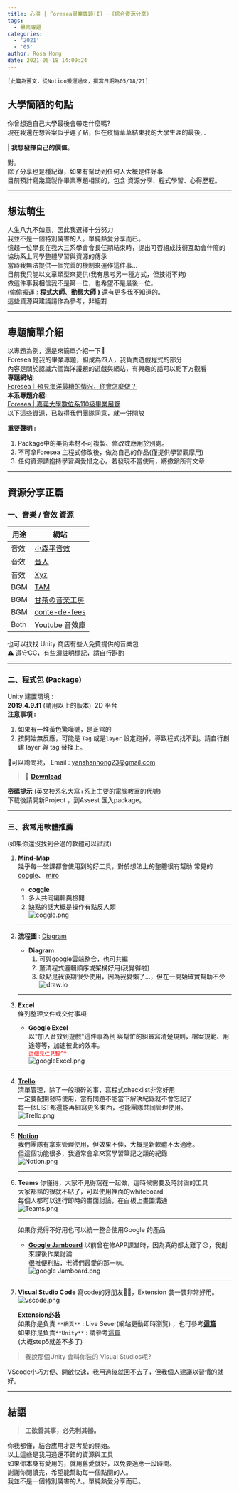```yaml
---
title: 心得 | Foresea畢業專題(I) ─《綜合資源分享》
tags:
  - 畢業專題
categories:
  - '2021'
  - '05'
author: Rosa Hong
date: 2021-05-18 14:09:24
---
```

`[此篇為舊文，從Notion搬運過來，撰寫日期為05/18/21]`  

## 大學簡陋的句點 ##
你曾想過自己大學最後會帶走什麼嗎?  
現在我還在想答案似乎遲了點，但在疫情草草結束我的大學生涯的最後...  

<!-- more -->  
| **我想發揮自己的價值**。  

對。  
除了分享也是種紀錄，如果有幫助到任何人大概是件好事  
目前預計寫幾篇製作畢業專題相關的，包含 資源分享、程式學習、心得歷程。  

---

## 想法萌生 ## 

人生八九不如意，因此我選擇十分努力  
我並不是一個特別厲害的人。單純熱愛分享而已。  
憶起一位學長在我大三系學會會長任期結束時，提出可否組成技術互助會什麼的  
協助系上同學整體學習與資源的傳承  
當時我無法提供一個完善的機制來運作這件事…  
目前我只能以文章類型來提供(我有思考另一種方式，但技術不夠)  
做這件事我相信我不是第一位，也希望不是最後一位。  
(偷偷搬運 :  **[程式大師](https://www.youtube.com/channel/UCbZ34gnooSIHXAZUW1_wvgQ)**、**[動態大師](https://www.notion.so/fd0b3d043fcb4bbc86d542424e4b6040)**  **)** 還有更多我不知道的。  
這些資源與建議請作為參考，非絕對

---

## 專題簡單介紹 ##  

以專題為例，還是來簡單介紹一下🥳  
Foresea 是我的畢業專題，組成為四人，我負責遊戲程式的部分  
內容是關於認識六個海洋議題的遊戲與網站，有興趣的話可以點下方觀看  
**專題網站:**  
[Foresea｜預見海洋最糟的情況，你會怎麼做？](https://byforesea.github.io/foresea/)  
**本系專題介紹:**  
[Foresea | 嘉義大學數位系110級畢業展覽](https://dedm66019206.github.io/dedm110expo/about/Foresea.html)  
以下這些資源，已取得我們團隊同意，就一併開放  

**重要聲明 :**
1. Package中的美術素材不可複製、修改或應用於別處。
2. 不可拿Foresea 主程式修改後，做為自己的作品(僅提供學習觀摩用)
3. 任何資源請抱持學習與愛惜之心。若發現不當使用，將撤銷所有文章  
   
---
## 資源分享正篇 ## 

### 一、音樂 / 音效 資源 ###
| 用途 | 網站                                                        |
| ---- | ----------------------------------------------------------- |
| 音效 | [小森平音效](https://taira-komori.jpn.org/freesoundtw.html) |
| 音效 | [音人](https://on-jin.com/kiyaku.php)                       |
| 音效 | [Xyz](https://gamesounds.xyz/)                              |
| BGM  | [TAM](https://www.tam-music.com/se000_category/natural)     |
| BGM  | [甘茶の音楽工房](http://amachamusic.chagasi.com/index.html) |
| BGM  | [conte-de-fees](http://conte-de-fees.com/)                  |
| Both | Youtube 音效庫                                              |

也可以找找 Unity 商店有些人免費提供的音樂包  
⚠ 遵守CC，有些須註明標記，請自行斟酌  

---  

### 二、程式包 (Package) ###  

Unity 建置環境 :  
**2019.4.9.f1** (請用以上的版本)  2D 平台  
**注意事項 :**  
1. 如果有一堆黃色驚嘆號，是正常的
2. 按開始無反應，可能是 `Tag` 或是`layer` 設定跑掉，導致程式找不到。請自行創建 layer 與 tag 替換上。  
 
🤙可以詢問我， Email :  yanshanhong23@gmail.com  

> 📄 **[Download](https://1drv.ms/u/s!AtRw0OR0iI_KjYJrOgYRJWs_90BckQ)**  

**密碼提示** (英文校系名大寫+系上主要的電腦教室的代號)  
下載後請開新Project ，到Assest 匯入package。

---
### 三、我常用軟體推薦  ###
(如果你還沒找到合適的軟體可以試試)    
1. **Mind-Map**  
    幾乎每一堂課都會使用到的好工具，對於想法上的整體很有幫助
    常見的 [coggle](https://coggle.it/)、 [miro](https://miro.com/mind-map/)  
   * **coggle**
    1. 多人共同編輯與檢閱
    2. 缺點的話大概是操作有點反人類  
    ![coggle.png](https://chi01pap001files.storage.live.com/y4mmjL6nXvoTD5vue0HhyP6fa4l_DJEeQ7bsG0goiqQ55KBHTn55tbB_9KK3sirJnSeTFwD3zqKzt_oGtD4owZZ5LfL0NEb28QeJeJwR8UR1LKu_WFL4l4TyXG3J9ThrHj2xiwu_1cDLp1nqvPozMXGybnVOofMfR4nfaUxUyGbjEHBjN61nsIt3D8_VK_3TZuz?width=2728&height=1519&cropmode=none "RUNOOB")    

    ---

2. **流程圖** : <u>[Diagram](https://www.diagrams.net/)</u>  
    * **Diagram**  
        1. 可與google雲端整合，也可共編
        2. 釐清程式邏輯順序或架構好用(我覺得啦)
        3. 缺點是我後期很少使用，因為我變懶了...，但在一開始確實幫助不少  
        ![draw.io](https://chi01pap001files.storage.live.com/y4mYgX9RMMGIobacfZ38FjqtbUkMn9FsRTycTrfWIpisvTwtivy2XZggSR3EjE9ujoc_RHDIRN_cg3z-63Md0F4xsgpWjLtdwxCs7yr3q1TI6o16I9bV2VSKw5rF-p0OwkNuZ0ueesuG8WclWX0AzWnzM3iqv8USR-gqdjPPou-WYuMJOvjdn7ep0ISlzDhWAEJ?width=2705&height=1517&cropmode=none)  
    ---

3. **Excel**  
    條列整理文件或交付事項  
    * **Google Excel**  
        以"加入音效到遊戲"這件事為例
        與幫忙的組員寫清楚規則，檔案規範、用途等等，加速彼此的效率。  
        <font color=#FF0000> `這個見仁見智^^ `</font>  
        ![googleExcel.png](https://chi01pap001files.storage.live.com/y4m-zTcPiKrGUr0_8QqtNeDnkW407YWkCp-iOrL9nwJcFBr2LhD1xfgYNSdhXM9n-SdcXuhpIqVWUQpjChuXTfwa-j2gY1P39AkeAtTO6uls83zOFIxgY6hvPg2QLnFJ7sstNtPJYAsygOp5oKLMMLSxMX9QN7BorimhbOT_wF80MMwwVuGo9JqIqug0V585h8m?width=2711&height=1507&cropmode=none)  

---

4. [**Trello**](https://trello.com/zh-Hant)   
   清單管理，除了一般瑣碎的事，寫程式checklist非常好用  
   一定要配開發時使用，當有問題不能當下解決紀錄就不會忘記了   
   每一個LIST都還能再細寫更多東西，也能團隊共同管理使用。  
   ![Trello.png](https://chi01pap001files.storage.live.com/y4mnqXqhpGYU0GU7j_M-eNzyAz7SLC6gSLfvcU4Np2J8Ca_bJ3Gf8ChjSXOwviwoJaJsgSGsJZM7y0CSCsYDunoUVWfGWwFdt7x61T45BYcF2fvXBwhHpI3KZNip13ae5xHZlVYKDGA2qm71gNcDy-6uzKg53g42_prkJTHdOvDeZjaPJ5oo50iqSt6E239NEZm?width=2732&height=1751&cropmode=none)  

    ---  
5. [**Notion**](https://www.notion.so/product?fredir=1)  
   我們團隊有拿來管理使用，但效果不佳，大概是新軟體不太適應。    
   但這個功能很多，我通常會拿來寫學習筆記之類的紀錄    
   ![Notion.png](https://chi01pap001files.storage.live.com/y4mQsK7Du13b6XsXKXFwW-8NI-gXSCyzmrmtzkxBu791sAWQs5domiCmdDBw2-Sw5TCMqirK85llxH9o2AjMKAV4qgPc1Qo2EbnbyTtqUwus4y0vvBXTRolGYuKXUtM8i9V3o9_XAUMSTWVCJBYI0ZDfP1YSmWAk6MIwNM1kIQXSL0wsWGiGI45zux-1q3JhLfC?width=2720&height=1738&cropmode=none)  
 
    ---
6. **Teams** 
    你懂得，大家不見得窩在一起做，這時候需要及時討論的工具  
    大家都熟的很就不貼了，可以使用裡面的whiteboard  
    每個人都可以進行即時的畫面討論，在白板上畫圖溝通  
    ![Teams.png](https://chi01pap001files.storage.live.com/y4mTNZnfCLxG2SeK8w3pqa3Ks0J5BfNAr7c-0V7eb09ujKkShZi9UZ1JipLBlSxuWfJaf7HYW9LEqV4PXyXh1NN_9YzsfWF-wnWQ0-iBY0rnON-z2kw54UQ5GQcXf37p5VpuQoVeMpyplY_UkuQpXLYgDuof_LEObmcNXi3kIBnxM-PkQus94PjrkivLfOYkcFE?width=2413&height=1526&cropmode=none)  

    ---

    如果你覺得不好用也可以統一整合使用Google 的產品  
    - **[Google Jamboard](https://jamboard.google.com/u/0/)**
        以前曾在修APP課堂時，因為真的都太難了😥，我創來課後作業討論  
        很推便利貼，老師們最愛的那一味。  
        ![google Jamboard.png](https://chi01pap001files.storage.live.com/y4mJWII5EapwwyxJb5NL2PWExyGzoxTbLR09J1m-rw7WvuEkjHTRbHF6p9qMFfBEdXZ-2MojI1fq9jnPm4SvLWQFmYrSNeWLImZLKpVsftIs2ltZIC7ZcmocbqKDHAjGnppV36rW81tR5R5VsfE5qoSH7SV7qTNiJMAeBceb1J6urCXdMbI0LGcNuUTz1_IcvdR?width=2736&height=1510&cropmode=none)  

        ---

7. **Visual Studio Code**
    寫code的好朋友👯‍♀️，Extension 裝一裝非常好用。  
    ![vscode.png](https://chi01pap001files.storage.live.com/y4mWWAZ2a5ZYDZM9BDrvvBYx04ee8joAsfFALh9AtPl3pu_YICmUIbEeBY95KivST82H8__ZQVSpwH53Qu7PV02VOGvpmmZ5baW4hR8p2XGV4jyHxW2m3JMcprETT-aGDTq0M8jMaqMWv9RGhxx9rKILB1ZdxOrpP0blH1_f81PNs28FLwW28fB88PoE8HHjmQJ?width=2736&height=1762&cropmode=none)  

    **Extension必裝**  
    如果你是負責 ` **網頁** ` :  Live Sever(網站更動即時瀏覽) ，也可參考<u>[**這篇**](https://hackmd.io/@TSweb/Bkyx5zY94)</u>  
    如果你是負責` **Unity** ` : 請參考<u>[這篇](https://medium.com/@walkerwalker427/unity-%E7%94%A8vscode%E9%96%8B%E7%99%BCunity3d-491a87a8b880)</u>  
    (大概step5就差不多了) 

> 我說那個Unity 會叫你裝的 Visual Studios呢?  

VScode小巧方便、開啟快速，我用過後就回不去了，但我個人建議以習慣的就好。  

---

## 結語 ##  

> **工欲善其事，必先利其器。**

你我都懂，結合應用才是考驗的開始。  
以上這些是我用過還不錯的資源與工具  
如果你本身有愛用的，就用舊愛就好，以免要適應一段時間。  
謝謝你閱讀完，希望能幫助每一個點開的人。  
我並不是一個特別厲害的人。單純熱愛分享而已。  